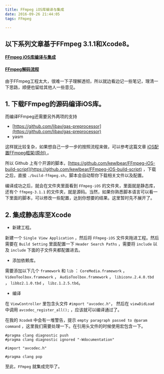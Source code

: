 ```yaml
---
title: FFmpeg iOS库编译与集成
date: 2016-09-26 21:44:05
tags: FFmpeg

---
```



## 以下系列文章基于FFmpeg 3.1.1和Xcode8。


#### [FFmpeg iOS库编译与集成](http://historyzhang.github.io/2016/09/26/FFmpeg%20iOS%E5%BA%93%E7%BC%96%E8%AF%91%E4%B8%8E%E9%9B%86%E6%88%90/)

#### [FFmpeg解码流程](http://historyzhang.github.io/2016/09/30/FFmpeg%E8%A7%A3%E7%A0%81%E6%B5%81%E7%A8%8B/)


由于FFmpeg工程太大，很难一下子理解透彻，所以就边看边记一些笔记，理清一下思路，顺便也留给其他人一些意见。

<!--more-->

## 1. 下载FFmpeg的源码编译iOS库。
而编译FFmpeg还需要另外两项的支持

* [https://github.com/libav/gas-preprocessor](https://github.com/libav/gas-preprocessor)
* yasm

这样就比较复杂，如果想自己一步一步的按照流程来做，可以参考这篇文章 [iOS配置FFmpeg框架(原创)
](https://cnbin.github.io/blog/2015/05/19/iospei-zhi-ffmpegkuang-jia/) 。

所以 Github 上有个开源的脚本，[https://github.com/kewlbear/FFmpeg-iOS-build-script](https://github.com/kewlbear/FFmpeg-iOS-build-script) ，下载之后，直接 `./build-ffmpeg.sh`，脚本会自动帮你下载相关文件以及配置。

编译成功之后，就会在文件夹里面看到 `FFmpeg-iOS` 的文件夹，里面就是静态库，还有个 `ffmpeg-3.1.1` 的文件夹，就是源码。当然，如果你熟悉脚本语言可以看一下里面的脚本，可以修改一些配置，达到你想要的结果。这里暂时先不展开了。

## 2. 集成静态库至Xcode
* 新建工程。

新建一个 `Single View Application` ，然后将 `FFmpeg-iOS` 文件夹拖进工程。然后需要在 `Build Setting` 里面配置一下 `Header Search Paths` ，需要将 `include` 以及 `include` 下面的子文件夹都配置进去。

* 添加依赖库。

需要添加以下几个 `framework` 和 `lib` ： `CoreMedia.framework` ， `VideoToolbox.framework` ， `AudioToolbox.framework` ， `libiconv.2.4.0.tbd` ， `libbz2.1.0.tbd` ， `libz.1.2.5.tbd`。

* 编译

在 `ViewController` 里包含头文件 `#import "avcodec.h"`， 然后在 `viewDidLoad` 中调用 `avcodec_register_all();` ，应该就可以编译通过了。

在我的 `Xcode8` 中会有一堆警告，提示 `empty paragraph passed to @param command` ，这里我们需要处理一下。在引用头文件的时候使用宏包含一下。

```
#pragma clang diagnostic push
#pragma clang diagnostic ignored "-Wdocumentation"

#import "avcodec.h"

#pragma clang pop
```

至此，`FFmpeg` 就集成完毕了。